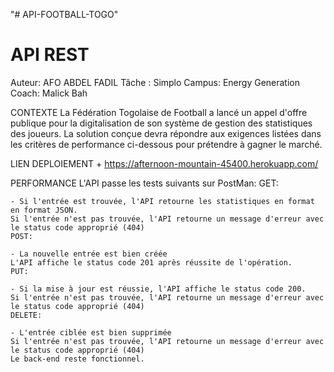 "# API-FOOTBALL-TOGO" 
# API REST
Auteur: AFO ABDEL FADIL
Tâche : Simplo
Campus: Energy Generation
Coach: Malick Bah

CONTEXTE
    La Fédération Togolaise de Football a lancé un appel d'offre publique pour la digitalisation de son système de gestion des statistiques des joueurs. La solution conçue devra répondre aux exigences listées dans les critères de performance ci-dessous pour prétendre à gagner le marché.

LIEN DEPLOIEMENT
    + https://afternoon-mountain-45400.herokuapp.com/

PERFORMANCE
    L'API passe les tests suivants sur PostMan:
    GET:

    - Si l'entrée est trouvée, l'API retourne les statistiques en format en format JSON.
    Si l'entrée n'est pas trouvée, l'API retourne un message d'erreur avec le status code approprié (404)
    POST:

    - La nouvelle entrée est bien créée
    L'API affiche le status code 201 après réussite de l'opération.
    PUT:

    - Si la mise à jour est réussie, l'API affiche le status code 200.
    Si l'entrée n'est pas trouvée, l'API retourne un message d'erreur avec le status code approprié (404)
    DELETE:

    - L'entrée ciblée est bien supprimée
    Si l'entrée n'est pas trouvée, l'API retourne un message d'erreur avec le status code approprié (404)
    Le back-end reste fonctionnel.
